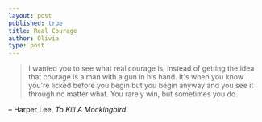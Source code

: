 ```yaml
---
layout: post
published: true
title: Real Courage
author: Olivia
type: post
---
```


> I wanted you to see what real courage is, instead of getting the idea that courage is a man with a gun in his hand. It's when you know you're licked before you begin but you begin anyway and you see it through no matter what. You rarely win, but sometimes you do. 

– Harper Lee, _To Kill A Mockingbird_